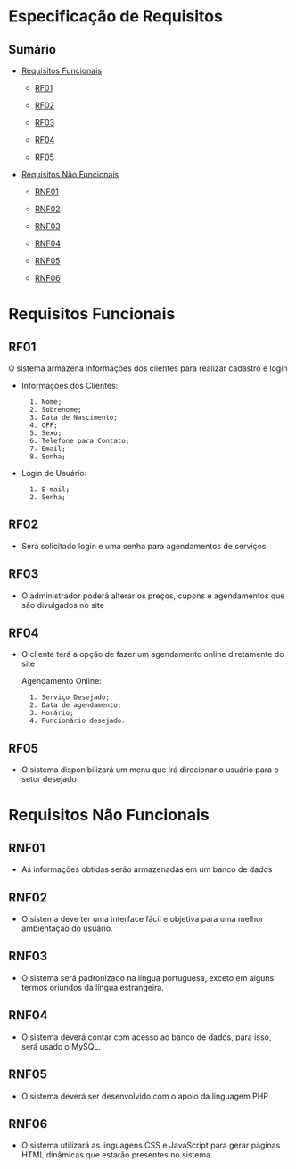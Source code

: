 # Especificação de Requisitos

## Sumário

- [Requisitos Funcionais](#Requisitos-Funcionais)
    - [RF01](#RF01)

    - [RF02](#RF02)

    - [RF03](#RF03)

    - [RF04](#RF04)

    - [RF05](#RF05)

    

- [Requisitos Não Funcionais](#Requisitos-Não-Funcionais)

    - [RNF01](#RNF01)

    - [RNF02](#RNF02)

    - [RNF03](#RNF03)

    - [RNF04](#RNF04)

    - [RNF05](#RNF05)

    - [RNF06](#RNF06)

    

# Requisitos Funcionais

## RF01

O sistema armazena informações dos clientes para realizar cadastro e login

+ Informações dos Clientes:

        1. Nome;
        2. Sobrenome;
        3. Data de Nascimento;
        4. CPF;
        5. Sexo;
        6. Telefone para Contato;
        7. Email;
        8. Senha;

+ Login de Usuário:

        1. E-mail;
        2. Senha;

## RF02

+ Será solicitado login e uma senha para agendamentos de serviços


## RF03

+ O administrador poderá alterar os preços, cupons e agendamentos que são divulgados no site

## RF04

+ O cliente terá a opção de fazer um agendamento online diretamente do site

  Agendamento Online:

        1. Serviço Desejado;
        2. Data de agendamento;
        3. Horário;
        4. Funcionário desejado.

## RF05

+ O sistema disponibilizará um menu que irá direcionar o usuário para o setor desejado

# Requisitos Não Funcionais

## RNF01

+ As informações obtidas serão armazenadas em um banco de dados

## RNF02

+ O sistema deve ter uma interface fácil e objetiva para uma melhor ambientação do usuário. 

## RNF03

+ O sistema será padronizado na língua portuguesa, exceto em alguns termos oriundos da língua estrangeira. 

## RNF04

+ O sistema deverá contar com acesso ao banco de dados, para isso, será usado o MySQL. 
 
## RNF05

+ O sistema deverá ser desenvolvido com o apoio da linguagem PHP 

## RNF06

+ O sistema utilizará as linguagens CSS e JavaScript para gerar páginas HTML dinâmicas que estarão presentes no sistema.
 


